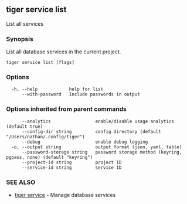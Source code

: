 ## tiger service list

List all services

### Synopsis

List all database services in the current project.

```
tiger service list [flags]
```

### Options

```
  -h, --help            help for list
      --with-password   Include passwords in output
```

### Options inherited from parent commands

```
      --analytics                 enable/disable usage analytics (default true)
      --config-dir string         config directory (default "/Users/nathan/.config/tiger")
      --debug                     enable debug logging
  -o, --output string             output format (json, yaml, table)
      --password-storage string   password storage method (keyring, pgpass, none) (default "keyring")
      --project-id string         project ID
      --service-id string         service ID
```

### SEE ALSO

* [tiger service](tiger_service.md)	 - Manage database services

